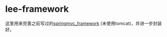 # lee-framework
这里用来完善之前写过的[springmvc_framework](https://github.com/GaryLeeeee/springmvc_frameworka) (未使用tomcat)，并进一步封装好。
